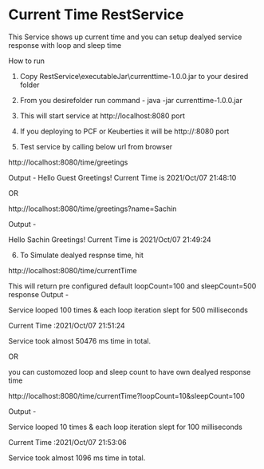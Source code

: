 # Current Time RestService

This Service shows up current time and you can setup dealyed service response with loop and sleep time

How to run

1. Copy RestService\executableJar\currenttime-1.0.0.jar to your desired folder

2. From you desirefolder run command - 
	java -jar currenttime-1.0.0.jar 

3. This will start service at http://localhost:8080 port

4. If you deploying to PCF or Keuberties it will be http://<serverhost>:8080 port

5. Test service by calling below url from browser

http://localhost:8080/time/greetings

Output - 
Hello Guest Greetings! Current Time is 2021/Oct/07 21:48:10


OR 

http://localhost:8080/time/greetings?name=Sachin

Output - 

Hello Sachin Greetings! Current Time is 2021/Oct/07 21:49:24



6. To Simulate dealyed respnse time, hit 

http://localhost:8080/time/currentTime

This will return pre configured default loopCount=100 and sleepCount=500 response
Output - 

Service looped 100 times & each loop iteration slept for 500 milliseconds

Current Time :2021/Oct/07 21:51:24

Service took almost 50476 ms time in total.

OR 

you can customozed loop and sleep count to have own dealyed response time

http://localhost:8080/time/currentTime?loopCount=10&sleepCount=100

Output - 

Service looped 10 times & each loop iteration slept for 100 milliseconds

Current Time :2021/Oct/07 21:53:06

Service took almost 1096 ms time in total.
